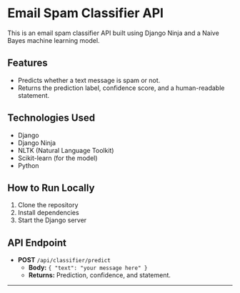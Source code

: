 # Email Spam Classifier API

This is an email spam classifier API built using Django Ninja and a Naive Bayes machine learning model.

## Features
- Predicts whether a text message is spam or not.
- Returns the prediction label, confidence score, and a human-readable statement.

## Technologies Used
- Django
- Django Ninja
- NLTK (Natural Language Toolkit)
- Scikit-learn (for the model)
- Python

## How to Run Locally
1. Clone the repository
2. Install dependencies
3. Start the Django server

## API Endpoint
- **POST** `/api/classifier/predict`
  - **Body:** `{ "text": "your message here" }`
  - **Returns:** Prediction, confidence, and statement.

---

